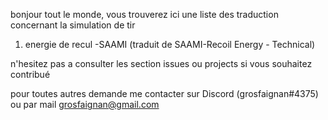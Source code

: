 bonjour tout le monde, vous trouverez ici une liste des traduction concernant la simulation de tir
1) energie de recul -SAAMI (traduit de SAAMI-Recoil Energy - Technical)

n'hesitez pas a consulter les section issues ou projects si vous souhaitez contribué

pour toutes autres demande me contacter sur Discord (grosfaignan#4375) ou par mail grosfaignan@gmail.com
